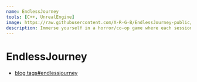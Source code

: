 ```yaml
---
name: EndlessJourney
tools: [C++, UnrealEngine]
image: https://raw.githubusercontent.com/X-R-G-B/EndlessJourney-public/refs/heads/main/__assets/endless_journey.png
description: Immerse yourself in a horror/co-op game where each session is a unique experience.
---
```


# EndlessJourney

- [blog tags#endlessjourney](https://x-r-g-b.github.io/EndlessJourney-public/blog/tags#endlessjourney)
